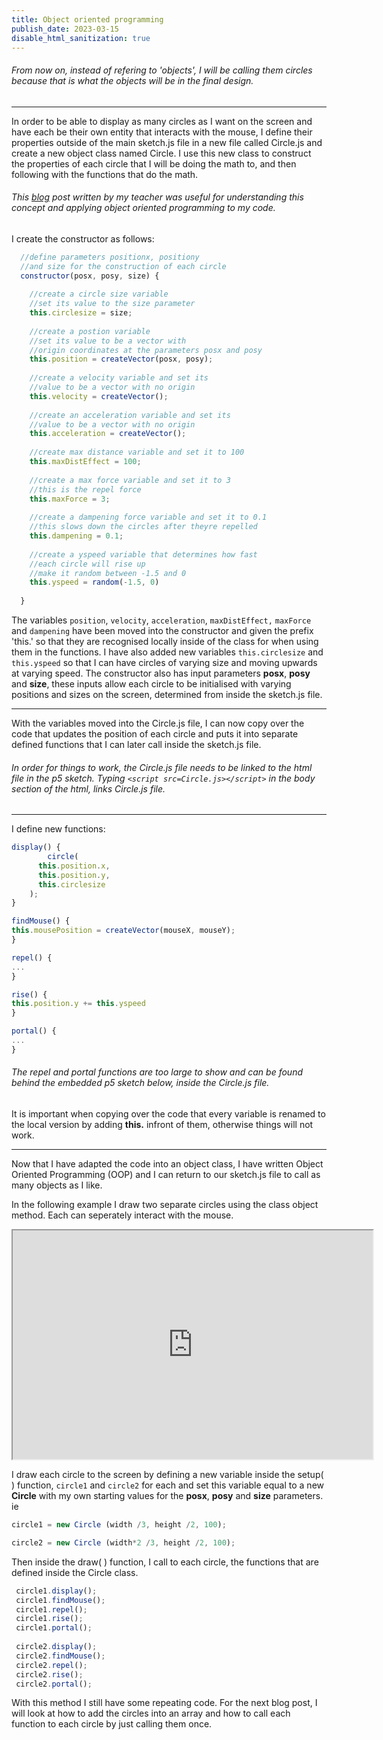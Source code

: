 ```yaml
---
title: Object oriented programming
publish_date: 2023-03-15
disable_html_sanitization: true
---
```


###### From now on, instead of refering to 'objects', I will be calling them circles because that is what the objects will be in the final design. ######

---

In order to be able to display as many circles as I want on the screen and have each be their own
entity that interacts with the mouse, I define their properties outside of the main sketch.js file in a new file called Circle.js and create a new object class named Circle. I use this new class to construct the properties of each circle that I will be doing the math to, and then following with the functions that do the math.

###### This [blog](http://thomas.capogre.co/rmit/ccs/2022/09/06/classes.html) post written by my teacher was useful for understanding this concept and applying object oriented programming to my code. ######

I create the constructor as follows:
```Javascript
  //define parameters positionx, positiony 
  //and size for the construction of each circle
  constructor(posx, posy, size) {
    
    //create a circle size variable
    //set its value to the size parameter
    this.circlesize = size;
    
    //create a postion variable
    //set its value to be a vector with
    //origin coordinates at the parameters posx and posy
    this.position = createVector(posx, posy);
    
    //create a velocity variable and set its
    //value to be a vector with no origin
    this.velocity = createVector();
    
    //create an acceleration variable and set its
    //value to be a vector with no origin
    this.acceleration = createVector();
    
    //create max distance variable and set it to 100
    this.maxDistEffect = 100; 
    
    //create a max force variable and set it to 3
    //this is the repel force
    this.maxForce = 3;
    
    //create a dampening force variable and set it to 0.1
    //this slows down the circles after theyre repelled
    this.dampening = 0.1; 
    
    //create a yspeed variable that determines how fast
    //each circle will rise up
    //make it random between -1.5 and 0
    this.yspeed = random(-1.5, 0)
    
  } 
```

The variables `position`, `velocity`, `acceleration`, `maxDistEffect,` `maxForce` and `dampening` have been moved into the constructor and given the prefix 'this.' so that they are recognised locally inside of the class for when using them in the functions. I have also added new variables `this.circlesize` and `this.yspeed` so that I can have circles of varying size and moving upwards at varying speed. The constructor also has input parameters **posx**, **posy** and **size**, these inputs allow each circle to be initialised with varying positions and sizes on the screen, determined from inside the sketch.js file.

---

With the variables moved into the Circle.js file, I can now copy over the code that updates the position of each circle and puts it into separate defined functions that I can later call inside the sketch.js file.

###### In order for things to work, the Circle.js file needs to be linked to the html file in the p5 sketch. Typing `<script src=Circle.js></script>` in the body section of the html, links Circle.js file.

---

I define new functions:

```Javascript
display() {
        circle( 
      this.position.x,
      this.position.y,
      this.circlesize
    );
}

findMouse() {
this.mousePosition = createVector(mouseX, mouseY);
}

repel() {
...
}

rise() {
this.position.y += this.yspeed
}

portal() {
...
}
```
###### The repel and portal functions are too large to show and can be found behind the embedded p5 sketch below, inside the Circle.js file.

It is important when copying over the code that every variable is renamed to the local version by adding **this.** infront of them, otherwise things will not work. 

---

Now that I have adapted the code into an object class, I have written Object Oriented Programming (OOP) and  I can return to our sketch.js file to call as many objects as I like.



In the following example I draw two separate circles using the class object method. Each can seperately interact with the mouse.

<iframe width = 576 height = 366 src="https://editor.p5js.org/Petridistom/full/SfTV0PWAJ"></iframe>

I draw each circle to the screen by defining a new variable inside the setup( ) function, `circle1` and `circle2` for each and set this variable equal to a new **Circle** with my own starting values for the **posx**, **posy** and **size** parameters. ie 

```Javascript
circle1 = new Circle (width /3, height /2, 100);

circle2 = new Circle (width*2 /3, height /2, 100);
```
 Then inside the draw( ) function, I call to each circle, the functions that are defined inside the Circle class.

 ```Javascript
  circle1.display();
  circle1.findMouse();
  circle1.repel();
  circle1.rise();
  circle1.portal();
  
  circle2.display();
  circle2.findMouse();
  circle2.repel();
  circle2.rise();
  circle2.portal();
 ```

With this method I still have some repeating code. For the next blog post, I will look at how to add the circles into an array and how to call each function to each circle by just calling them once.